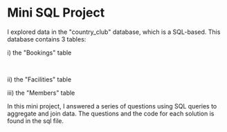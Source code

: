 # Mini SQL Project

I explored data in the "country_club" database, which is a SQL-based. This database
contains 3 tables: <br>
    <p> i) the "Bookings" table </p> <br>
    <p> ii) the "Facilities" table <br>
    <p> iii) the "Members" table <br>

In this mini project, I answered a series of questions using SQL queries to aggregate and join data. The questions and the code for each solution is found in the sql file.
